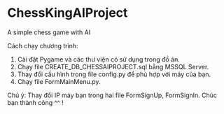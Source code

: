 # ChessKingAIProject

A simple chess game with AI

Cách chạy chương trình:

1. Cài đặt Pygame và các thư viện có sử dụng trong đồ án.
2. Chạy file CREATE_DB_CHESSAIPROJECT.sql bằng MSSQL Server.
3. Thay đổi cấu hình trong file config.py để phù hợp với máy của bạn.
4. Chạy file FormMainMenu.py.

Chú ý: Thay đổi IP máy bạn trong hai file FormSignUp, FormSignIn.
Chúc bạn thành công ^^ !
